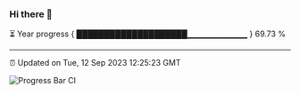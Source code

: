 ### Hi there 👋

⏳ Year progress { ████████████████████▁▁▁▁▁▁▁▁▁▁ } 69.73 %

---

⏰ Updated on Tue, 12 Sep 2023 12:25:23 GMT

![Progress Bar CI](https://github.com/liununu/liununu/workflows/Progress%20Bar%20CI/badge.svg)
